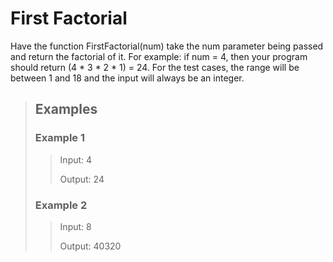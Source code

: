 # First Factorial
Have the function FirstFactorial(num) take the num parameter being passed and return the factorial of it.
For example: if num = 4, then your program should return (4 * 3 * 2 * 1) = 24.
For the test cases, the range will be between 1 and 18 and the input will always be an integer.

> ## Examples
> ### Example 1
> > <p>Input: 4 </p> 
> > <p>Output: 24 </p> 
> ### Example 2
> > <p>Input: 8</p> 
> > <p>Output: 40320</p> 
